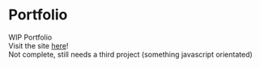 # Portfolio	
WIP Portfolio  
Visit the site [here](https://gwillyndonaghy.netlify.app)!	
Not complete, still needs a third project (something javascript orientated)
